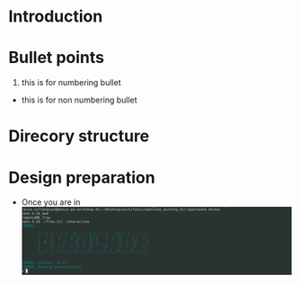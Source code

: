 # Introduction

# Bullet points
1. this is for numbering bullet
* this is for non numbering bullet
# Direcory structure


# Design preparation
* Once you are in 
![](test1/github1.PNG)

# 
